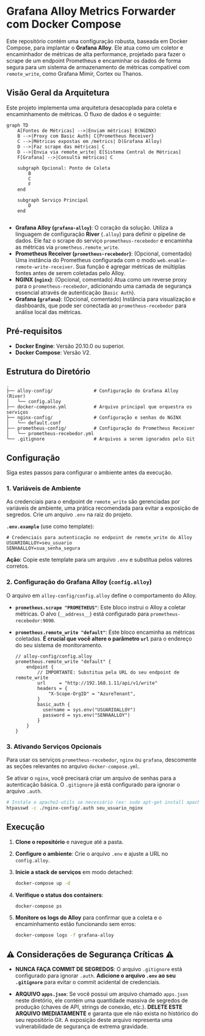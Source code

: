 # Grafana Alloy Metrics Forwarder com Docker Compose

Este repositório contém uma configuração robusta, baseada em Docker Compose, para implantar o **Grafana Alloy**. Ele atua como um coletor e encaminhador de métricas de alta performance, projetado para fazer o scrape de um endpoint Prometheus e encaminhar os dados de forma segura para um sistema de armazenamento de métricas compatível com `remote_write`, como Grafana Mimir, Cortex ou Thanos.

## Visão Geral da Arquitetura

Este projeto implementa uma arquitetura desacoplada para coleta e encaminhamento de métricas. O fluxo de dados é o seguinte:

```mermaid
graph TD
    A[Fontes de Métricas] -->|Enviam métricas| B(NGINX)
    B -->|Proxy com Basic Auth| C{Prometheus Receiver}
    C -->|Métricas expostas em /metrics| D(Grafana Alloy)
    D -->|Faz scrape das métricas| C
    D -->|Envia via remote_write| E[Sistema Central de Métricas]
    F[Grafana] -->|Consulta métricas| C

    subgraph Opcional: Ponto de Coleta
        B
        C
        F
    end

    subgraph Serviço Principal
        D
    end


```

-   **Grafana Alloy (`grafana-alloy`)**: O coração da solução. Utiliza a linguagem de configuração **River** (`.alloy`) para definir o pipeline de dados. Ele faz o scrape do serviço `prometheus-recebedor` e encaminha as métricas via `prometheus.remote_write`.
-   **Prometheus Receiver (`prometheus-recebedor`)**: (Opcional, comentado) Uma instância do Prometheus configurada com o modo `web.enable-remote-write-receiver`. Sua função é agregar métricas de múltiplas fontes antes de serem coletadas pelo Alloy.
-   **NGINX (`nginx`)**: (Opcional, comentado) Atua como um reverse proxy para o `prometheus-recebedor`, adicionando uma camada de segurança essencial através de autenticação (`Basic Auth`).
-   **Grafana (`grafana`)**: (Opcional, comentado) Instância para visualização e dashboards, que pode ser conectada ao `prometheus-recebedor` para análise local das métricas.

## Pré-requisitos

-   **Docker Engine**: Versão 20.10.0 ou superior.
-   **Docker Compose**: Versão V2.

## Estrutura do Diretório

```
.
├── alloy-config/               # Configuração do Grafana Alloy (River)
│   └── config.alloy
├── docker-compose.yml          # Arquivo principal que orquestra os serviços
├── nginx-config/               # Configuração e senhas do NGINX
│   └── default.conf
├── prometheus-config/          # Configuração do Prometheus Receiver
│   └── prometheus-recebedor.yml
└── .gitignore                  # Arquivos a serem ignorados pelo Git
```

## Configuração

Siga estes passos para configurar o ambiente antes da execução.

### 1. Variáveis de Ambiente

As credenciais para o endpoint de `remote_write` são gerenciadas por variáveis de ambiente, uma prática recomendada para evitar a exposição de segredos. Crie um arquivo `.env` na raiz do projeto.

**`.env.example`** (use como template):

```dotenv
# Credenciais para autenticação no endpoint de remote_write do Alloy
USUARIOALLOY=seu_usuario
SENHAALLOY=sua_senha_segura
```

**Ação**: Copie este template para um arquivo `.env` e substitua pelos valores corretos.

### 2. Configuração do Grafana Alloy (`config.alloy`)

O arquivo em `alloy-config/config.alloy` define o comportamento do Alloy.

-   **`prometheus.scrape "PROMETHEUS"`**: Este bloco instrui o Alloy a coletar métricas. O alvo (`__address__`) está configurado para `prometheus-recebedor:9090`.
-   **`prometheus.remote_write "default"`**: Este bloco encaminha as métricas coletadas. **É crucial que você altere o parâmetro `url`** para o endereço do seu sistema de monitoramento.

    ```river
    // alloy-config/config.alloy
    prometheus.remote_write "default" {
        endpoint {
            // IMPORTANTE: Substitua pela URL do seu endpoint de remote_write
            url     = "http://192.168.1.11/api/v1/write"
            headers = {
                "X-Scope-OrgID" = "AzureTenant",
            }
            basic_auth {
              username = sys.env("USUARIOALLOY")
              password = sys.env("SENHAALLOY")
            }
        }
    }
    ```

### 3. Ativando Serviços Opcionais

Para usar os serviços `prometheus-recebedor`, `nginx` ou `grafana`, descomente as seções relevantes no arquivo `docker-compose.yml`.

Se ativar o `nginx`, você precisará criar um arquivo de senhas para a autenticação básica. O `.gitignore` já está configurado para ignorar o arquivo `.auth`.

```sh
# Instale o apache2-utils se necessário (ex: sudo apt-get install apache2-utils)
htpasswd -c ./nginx-config/.auth seu_usuario_nginx
```

## Execução

1.  **Clone o repositório** e navegue até a pasta.

2.  **Configure o ambiente**: Crie o arquivo `.env` e ajuste a URL no `config.alloy`.

3.  **Inicie a stack de serviços** em modo detached:
    ```sh
    docker-compose up -d
    ```

4.  **Verifique o status dos containers**:
    ```sh
    docker-compose ps
    ```

5.  **Monitore os logs do Alloy** para confirmar que a coleta e o encaminhamento estão funcionando sem erros:
    ```sh
    docker-compose logs -f grafana-alloy
    ```

## ⚠️ Considerações de Segurança Críticas ⚠️

-   **NUNCA FAÇA COMMIT DE SEGREDOS**: O arquivo `.gitignore` está configurado para ignorar `.auth`. **Adicione o arquivo `.env` ao seu `.gitignore`** para evitar o commit acidental de credenciais.

-   **ARQUIVO `apps.json`**: Se você possui um arquivo chamado `apps.json` neste diretório, ele contém uma quantidade massiva de segredos de produção (chaves de API, strings de conexão, etc.). **DELETE ESTE ARQUIVO IMEDIATAMENTE** e garanta que ele não exista no histórico do seu repositório Git. A exposição deste arquivo representa uma vulnerabilidade de segurança de extrema gravidade.
